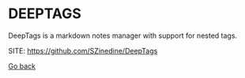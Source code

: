 # DEEPTAGS

 DeepTags is a markdown notes manager with support for nested tags.
 
 SITE: https://github.com/SZinedine/DeepTags

 [Go back](https://portable-linux-apps.github.io/apps.html)
